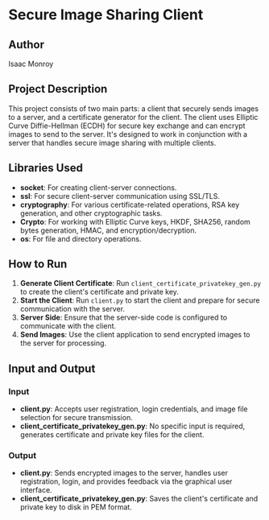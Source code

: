 # Secure Image Sharing Client

## Author 
Isaac Monroy

## Project Description
This project consists of two main parts: a client that securely sends images to a server, and a certificate generator for the client. The client uses Elliptic Curve Diffie-Hellman (ECDH) for secure key exchange and can encrypt images to send to the server. It's designed to work in conjunction with a server that handles secure image sharing with multiple clients.

## Libraries Used
- **socket**: For creating client-server connections.
- **ssl**: For secure client-server communication using SSL/TLS.
- **cryptography**: For various certificate-related operations, RSA key generation, and other cryptographic tasks.
- **Crypto**: For working with Elliptic Curve keys, HKDF, SHA256, random bytes generation, HMAC, and encryption/decryption.
- **os**: For file and directory operations.

## How to Run
1. **Generate Client Certificate**: Run `client_certificate_privatekey_gen.py` to create the client's certificate and private key.
2. **Start the Client**: Run `client.py` to start the client and prepare for secure communication with the server.
3. **Server Side**: Ensure that the server-side code is configured to communicate with the client.
4. **Send Images**: Use the client application to send encrypted images to the server for processing.

## Input and Output
### Input
- **client.py**: Accepts user registration, login credentials, and image file selection for secure transmission.
- **client_certificate_privatekey_gen.py**: No specific input is required, generates certificate and private key files for the client.

### Output
- **client.py**: Sends encrypted images to the server, handles user registration, login, and provides feedback via the graphical user interface.
- **client_certificate_privatekey_gen.py**: Saves the client's certificate and private key to disk in PEM format.
